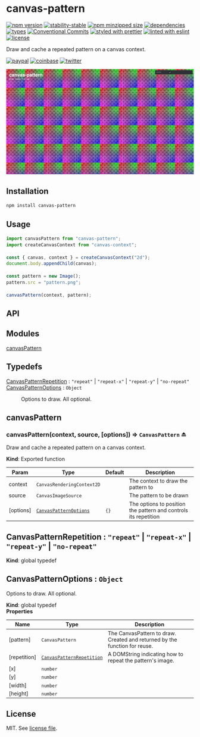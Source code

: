 # canvas-pattern

[![npm version](https://img.shields.io/npm/v/canvas-pattern)](https://www.npmjs.com/package/canvas-pattern)
[![stability-stable](https://img.shields.io/badge/stability-stable-green.svg)](https://www.npmjs.com/package/canvas-pattern)
[![npm minzipped size](https://img.shields.io/bundlephobia/minzip/canvas-pattern)](https://www.npmjs.com/package/canvas-pattern)
[![dependencies](https://img.shields.io/librariesio/release/npm/canvas-pattern)](https://github.com/dmnsgn/canvas-pattern/blob/main/package.json)
[![types](https://img.shields.io/npm/types/canvas-pattern)](https://github.com/microsoft/TypeScript)
[![Conventional Commits](https://img.shields.io/badge/Conventional%20Commits-1.0.0-fa6673.svg)](https://conventionalcommits.org)
[![styled with prettier](https://img.shields.io/badge/styled_with-Prettier-f8bc45.svg?logo=prettier)](https://github.com/prettier/prettier)
[![linted with eslint](https://img.shields.io/badge/linted_with-ES_Lint-4B32C3.svg?logo=eslint)](https://github.com/eslint/eslint)
[![license](https://img.shields.io/github/license/dmnsgn/canvas-pattern)](https://github.com/dmnsgn/canvas-pattern/blob/main/LICENSE.md)

Draw and cache a repeated pattern on a canvas context.

[![paypal](https://img.shields.io/badge/donate-paypal-informational?logo=paypal)](https://paypal.me/dmnsgn)
[![coinbase](https://img.shields.io/badge/donate-coinbase-informational?logo=coinbase)](https://commerce.coinbase.com/checkout/56cbdf28-e323-48d8-9c98-7019e72c97f3)
[![twitter](https://img.shields.io/twitter/follow/dmnsgn?style=social)](https://twitter.com/dmnsgn)

![](https://raw.githubusercontent.com/dmnsgn/canvas-pattern/main/screenshot.png)

## Installation

```bash
npm install canvas-pattern
```

## Usage

```js
import canvasPattern from "canvas-pattern";
import createCanvasContext from "canvas-context";

const { canvas, context } = createCanvasContext("2d");
document.body.appendChild(canvas);

const pattern = new Image();
pattern.src = "pattern.png";

canvasPattern(context, pattern);
```

## API

<!-- api-start -->

## Modules

<dl>
<dt><a href="#module_canvasPattern">canvasPattern</a></dt>
<dd></dd>
</dl>

## Typedefs

<dl>
<dt><a href="#CanvasPatternRepetition">CanvasPatternRepetition</a> : <code>&quot;repeat&quot;</code> | <code>&quot;repeat-x&quot;</code> | <code>&quot;repeat-y&quot;</code> | <code>&quot;no-repeat&quot;</code></dt>
<dd></dd>
<dt><a href="#CanvasPatternOptions">CanvasPatternOptions</a> : <code>Object</code></dt>
<dd><p>Options to draw. All optional.</p>
</dd>
</dl>

<a name="module_canvasPattern"></a>

## canvasPattern

<a name="exp_module_canvasPattern--canvasPattern"></a>

### canvasPattern(context, source, [options]) ⇒ <code>CanvasPattern</code> ⏏

Draw and cache a repeated pattern on a canvas context.

**Kind**: Exported function

| Param     | Type                                                       | Default         | Description                                                     |
| --------- | ---------------------------------------------------------- | --------------- | --------------------------------------------------------------- |
| context   | <code>CanvasRenderingContext2D</code>                      |                 | The context to draw the pattern to                              |
| source    | <code>CanvasImageSource</code>                             |                 | The pattern to be drawn                                         |
| [options] | [<code>CanvasPatternOptions</code>](#CanvasPatternOptions) | <code>{}</code> | The options to position the pattern and controls its repetition |

<a name="CanvasPatternRepetition"></a>

## CanvasPatternRepetition : <code>&quot;repeat&quot;</code> \| <code>&quot;repeat-x&quot;</code> \| <code>&quot;repeat-y&quot;</code> \| <code>&quot;no-repeat&quot;</code>

**Kind**: global typedef  
<a name="CanvasPatternOptions"></a>

## CanvasPatternOptions : <code>Object</code>

Options to draw. All optional.

**Kind**: global typedef  
**Properties**

| Name         | Type                                                             | Description                                                                |
| ------------ | ---------------------------------------------------------------- | -------------------------------------------------------------------------- |
| [pattern]    | <code>CanvasPattern</code>                                       | The CanvasPattern to draw. Created and returned by the function for reuse. |
| [repetition] | [<code>CanvasPatternRepetition</code>](#CanvasPatternRepetition) | A DOMString indicating how to repeat the pattern's image.                  |
| [x]          | <code>number</code>                                              |                                                                            |
| [y]          | <code>number</code>                                              |                                                                            |
| [width]      | <code>number</code>                                              |                                                                            |
| [height]     | <code>number</code>                                              |                                                                            |

<!-- api-end -->

## License

MIT. See [license file](https://github.com/dmnsgn/canvas-pattern/blob/main/LICENSE.md).
